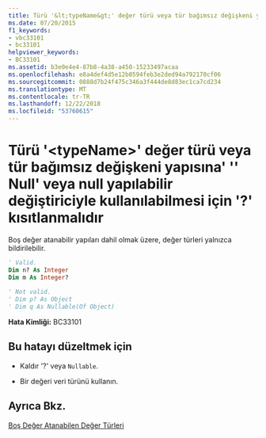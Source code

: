 ```yaml
---
title: Türü '&lt;typeName&gt;' değer türü veya tür bağımsız değişkeni yapısına' '' Null' veya null yapılabilir değiştiriciyle kullanılabilmesi için '?' kısıtlanmalıdır
ms.date: 07/20/2015
f1_keywords:
- vbc33101
- bc33101
helpviewer_keywords:
- BC33101
ms.assetid: b3e0e4e4-87b8-4a38-a450-15233497acaa
ms.openlocfilehash: e8a4def4d5e12b0594feb3e2ded94a792170cf06
ms.sourcegitcommit: 0888d7b24f475c346a3f444de8d83ec1ca7cd234
ms.translationtype: MT
ms.contentlocale: tr-TR
ms.lasthandoff: 12/22/2018
ms.locfileid: "53760615"
---
```

# <a name="type-lttypenamegt-must-be-a-value-type-or-a-type-argument-constrained-to-structure-in-order-to-be-used-with-nullable-or-nullable-modifier-"></a>Türü '&lt;typeName&gt;' değer türü veya tür bağımsız değişkeni yapısına' '' Null' veya null yapılabilir değiştiriciyle kullanılabilmesi için '?' kısıtlanmalıdır
Boş değer atanabilir yapıları dahil olmak üzere, değer türleri yalnızca bildirilebilir.  
  
```vb  
' Valid.  
Dim n? As Integer  
Dim m As Integer?  
  
' Not valid.  
' Dim p? As Object  
' Dim q As Nullable(Of Object)  
```  
  
 **Hata Kimliği:** BC33101  
  
## <a name="to-correct-this-error"></a>Bu hatayı düzeltmek için  
  
-   Kaldır '?' veya `Nullable`.  
  
-   Bir değeri veri türünü kullanın.  
  
## <a name="see-also"></a>Ayrıca Bkz.  
 [Boş Değer Atanabilen Değer Türleri](../../visual-basic/programming-guide/language-features/data-types/nullable-value-types.md)
